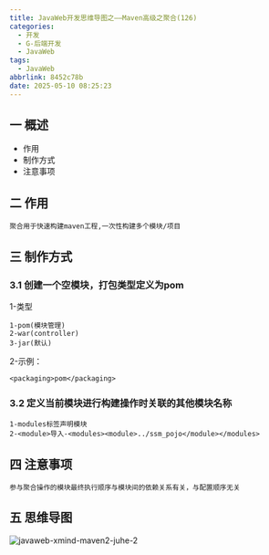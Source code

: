 ```yaml
---
title: JavaWeb开发思维导图之——Maven高级之聚合(126)
categories:
  - 开发
  - G-后端开发
  - JavaWeb
tags:
  - JavaWeb
abbrlink: 8452c78b
date: 2025-05-10 08:25:23
---
```

## 一 概述

* 作用
* 制作方式
* 注意事项

<!--more-->

## 二 作用

```
聚合用于快速构建maven工程,一次性构建多个模块/项目
```

## 三 制作方式

### 3.1 创建一个空模块，打包类型定义为pom

1-类型

```
1-pom(模块管理)
2-war(controller)
3-jar(默认)
```

2-示例：

```
<packaging>pom</packaging>
```

### 3.2 定义当前模块进行构建操作时关联的其他模块名称

```
1-modules标签声明模块
2-<module>导入-<modules><module>../ssm_pojo</module></modules>
```

## 四 注意事项

```
参与聚合操作的模块最终执行顺序与模块间的依赖关系有关，与配置顺序无关
```


## 五 思维导图

![javaweb-xmind-maven2-juhe-2][1]



[1]:https://cdn.jsdelivr.net/gh/PGzxc/CDN/blog-java/javaweb-xmind-maven2-juhe-2.png
